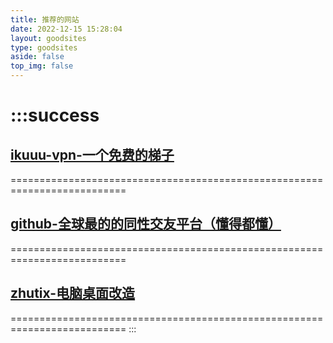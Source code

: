 ```yaml
---
title: 推荐的网站
date: 2022-12-15 15:28:04
layout: goodsites
type: goodsites
aside: false
top_img: false
---
```

:::success
==========================================================================
## [ikuuu-vpn-一个免费的梯子](https://ikuuu.dev/)
==========================================================================
## [github-全球最的的同性交友平台（懂得都懂）](https://github.com/)
==========================================================================
## [zhutix-电脑桌面改造](https://zhutix.com/)
==========================================================================
:::